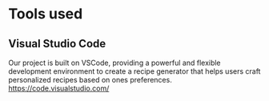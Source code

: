 # Tools used
## Visual Studio Code
Our project is built on VSCode, providing a powerful and flexible development environment to create a recipe generator that helps users craft personalized recipes based on ones preferences.
https://code.visualstudio.com/
